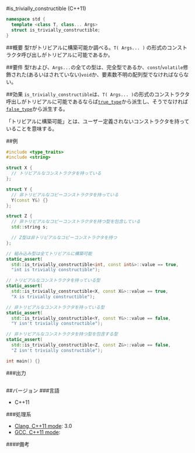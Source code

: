 #is_trivially_constructible (C++11)
```cpp
namespace std {
  template <class T, class... Args>
  struct is_trivially_constructible;
}
```

##概要
型`T`がトリビアルに構築可能か調べる。`T( Args... )` の形式のコンストラクタ呼び出しがトリビアルに可能であるか。


##要件
型`T`および、`Args...`の全ての型は、完全型であるか、`const`/`volatile`修飾された(あるいはされていない)`void`か、要素数不明の配列型でなければならない。


##効果
`is_trivially_constructible`は、`T( Args... )`の形式のコンストラクタ呼出しがトリビアルに可能であるならば[`true_type`](./integral_constant-true_type-false_type.md)から派生し、そうでなければ[`false_type`](./integral_constant-true_type-false_type.md)から派生する。

「トリビアルに構築可能」とは、ユーザー定義されないコンストラクタを持っていることを意味する。


##例
```cpp
#include <type_traits>
#include <string>

struct X {
  // トリビアルなコンストラクタを持っている
};

struct Y {
  // 非トリビアルなコピーコンストラクタを持っている
  Y(const Y&) {}
};

struct Z {
  // 非トリビアルなコピーコンストラクタを持つ型を包含している
  std::string s;

  // Z型は非トリビアルなコピーコンストラクタを持つ
};

// 組み込み型は全てトリビアルに構築可能
static_assert(
  std::is_trivially_constructible<int, const int&>::value == true,
  "int is trivially constructible");

// トリビアルなコンストラクタを持っている型
static_assert(
  std::is_trivially_constructible<X, const X&>::value == true,
  "X is trivially constructible");

// 非トリビアルなコンストラクタを持っている型
static_assert(
  std::is_trivially_constructible<Y, const Y&>::value == false,
  "Y isn't trivially constructible");

// 非トリビアルなコンストラクタを持つ型を包含する型
static_assert(
  std::is_trivially_constructible<Z, const Z&>::value == false,
  "Z isn't trivially constructible");

int main() {}
```

###出力
```
```

##バージョン
###言語
- C++11

###処理系
- [Clang, C++11 mode](/implementation.md#clang): 3.0
- [GCC, C++11 mode](/implementation.md#gcc): 

####備考


